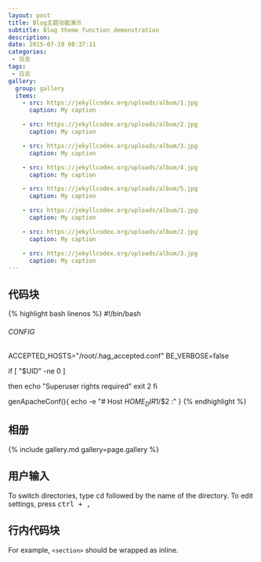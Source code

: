 ```yaml
---
layout: post
title: Blog主题功能演示
subtitle: Blog theme function demonstration
description: 
date: 2015-07-19 08:37:11
categories:
 - 日志
tags:
 - 日志
gallery:
  group: gallery
  items:
    - src: https://jekyllcodex.org/uploads/album/1.jpg
      caption: My caption

    - src: https://jekyllcodex.org/uploads/album/2.jpg
      caption: My caption

    - src: https://jekyllcodex.org/uploads/album/3.jpg
      caption: My caption

    - src: https://jekyllcodex.org/uploads/album/4.jpg
      caption: My caption

    - src: https://jekyllcodex.org/uploads/album/5.jpg
      caption: My caption

    - src: https://jekyllcodex.org/uploads/album/1.jpg
      caption: My caption

    - src: https://jekyllcodex.org/uploads/album/2.jpg
      caption: My caption

    - src: https://jekyllcodex.org/uploads/album/3.jpg
      caption: My caption
---
```


## 代码块
{% highlight bash linenos %}
#!/bin/bash

###### CONFIG
ACCEPTED_HOSTS="/root/.hag_accepted.conf"
BE_VERBOSE=false

if [ "$UID" -ne 0 ]

then
 echo "Superuser rights required"
 exit 2
fi

genApacheConf(){
 echo -e "# Host ${HOME_DIR}$1/$2 :"
}
{% endhighlight %}


## 相册
{% include gallery.md gallery=page.gallery %}


## 用户输入
To switch directories, type <kbd>cd</kbd> followed by the name of the directory.
To edit settings, press <kbd><kbd>ctrl</kbd> + <kbd>,</kbd></kbd>


## 行内代码块
For example, <code>&lt;section&gt;</code> should be wrapped as inline.
